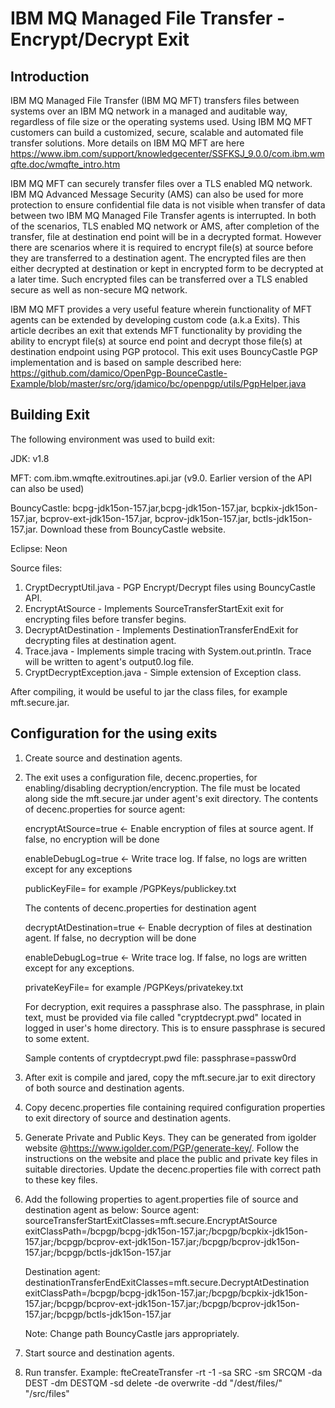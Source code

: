 # IBM MQ Managed File Transfer - Encrypt/Decrypt Exit

## Introduction
IBM MQ Managed File Transfer (IBM MQ MFT) transfers files between systems over an IBM MQ network in a managed and auditable way, regardless of file size or the operating systems used. Using IBM MQ MFT customers can build a customized, secure, scalable and automated file transfer solutions. More details on IBM MQ MFT are here https://www.ibm.com/support/knowledgecenter/SSFKSJ_9.0.0/com.ibm.wmqfte.doc/wmqfte_intro.htm

IBM MQ MFT can securely transfer files over a TLS enabled MQ network. IBM MQ Advanced Message Security (AMS) can also be used for more protection to ensure confidential file data is not visible when transfer of data between two IBM MQ Managed File Transfer agents is interrupted. In both of the scenarios, TLS enabled MQ network or AMS, after completion of the transfer, file at destination end point will be in a decrypted format. However there are scenarios where it is required to encrypt file(s) at source before they are transferred to a destination agent. The encrypted files are then either decrypted at destination or kept in encrypted form to be decrypted at a later time. Such encrypted files can be transferred over a TLS enabled secure as well as non-secure MQ network.

IBM MQ MFT provides a very useful feature wherein functionality of MFT agents can be extended by developing custom code (a.k.a Exits). This article decribes an exit that extends MFT functionality by providing the ability to encrypt file(s) at source end point and decrypt those file(s) at destination endpoint using PGP protocol. This exit uses BouncyCastle PGP implementation and is based on sample described here: https://github.com/damico/OpenPgp-BounceCastle-Example/blob/master/src/org/jdamico/bc/openpgp/utils/PgpHelper.java

## Building Exit
The following environment was used to build exit:

JDK: v1.8

MFT: com.ibm.wmqfte.exitroutines.api.jar (v9.0. Earlier version of the API can also be used)

BouncyCastle: bcpg-jdk15on-157.jar,bcpg-jdk15on-157.jar, bcpkix-jdk15on-157.jar, bcprov-ext-jdk15on-157.jar, bcprov-jdk15on-157.jar, bctls-jdk15on-157.jar. Download these from BouncyCastle website.

Eclipse: Neon

Source files:
1) CryptDecryptUtil.java - PGP Encrypt/Decrypt files using BouncyCastle API.
2) EncryptAtSource - Implements SourceTransferStartExit exit for encrypting files before transfer begins.
3) DecryptAtDestination - Implements DestinationTransferEndExit for decrypting files at destination agent.
4) Trace.java - Implements simple tracing with System.out.println. Trace will be written to agent's output0.log file.
5) CryptDecryptException.java - Simple extension of Exception class.

After compiling, it would be useful to jar the class files, for example mft.secure.jar.

## Configuration for the using exits
1) Create source and destination agents. 
2) The exit uses a configuration file, decenc.properties, for enabling/disabling decryption/encryption. The file must be located along side the mft.secure.jar under agent's exit directory.
   The contents of decenc.properties for source agent:
   
   encryptAtSource=true <- Enable encryption of files at source agent. If false, no encryption will be done
   
   enableDebugLog=true  <- Write trace log. If false, no logs are written except for any exceptions
   
   publicKeyFile=<location of public key file> for example /PGPKeys/publickey.txt

   The contents of decenc.properties for destination agent
   
   decryptAtDestination=true <- Enable decryption of files at destination agent. If false, no decryption will be done
   
   enableDebugLog=true       <- Write trace log. If false, no logs are written except for any exceptions.
   
   privateKeyFile=<location of private key file> for example /PGPKeys/privatekey.txt
   
   For decryption, exit requires a passphrase also. The passphrase, in plain text, must be provided via file called "cryptdecrypt.pwd" located in logged in user's home directory. This is to ensure passphrase is secured to some extent.
   
   Sample contents of cryptdecrypt.pwd file:
   passphrase=passw0rd
   
3) After exit is compile and jared, copy the mft.secure.jar to exit directory of both source and destination agents.
4) Copy decenc.properties file containing required configuration properties to exit directory of source and destination agents.
5) Generate Private and Public Keys. They can be generated from igolder website @https://www.igolder.com/PGP/generate-key/. Follow the instructions on the website and place the public and private key files in suitable directories. Update the decenc.properties file with correct path to these key files.
6) Add the following properties to agent.properties file of source and destination agent as below:
   Source agent:
   sourceTransferStartExitClasses=mft.secure.EncryptAtSource
   exitClassPath=/bcpgp/bcpg-jdk15on-157.jar;/bcpgp/bcpkix-jdk15on-157.jar;/bcpgp/bcprov-ext-jdk15on-157.jar;/bcpgp/bcprov-jdk15on-157.jar;/bcpgp/bctls-jdk15on-157.jar
   
   Destination agent:
   destinationTransferEndExitClasses=mft.secure.DecryptAtDestination
   exitClassPath=/bcpgp/bcpg-jdk15on-157.jar;/bcpgp/bcpkix-jdk15on-157.jar;/bcpgp/bcprov-ext-jdk15on-157.jar;/bcpgp/bcprov-jdk15on-157.jar;/bcpgp/bctls-jdk15on-157.jar

   Note: Change path BouncyCastle jars appropriately.

7) Start source and destination agents.
8) Run transfer. 
   Example: fteCreateTransfer -rt -1 -sa SRC -sm SRCQM -da DEST -dm DESTQM -sd delete -de overwrite -dd "/dest/files/" "/src/files"

